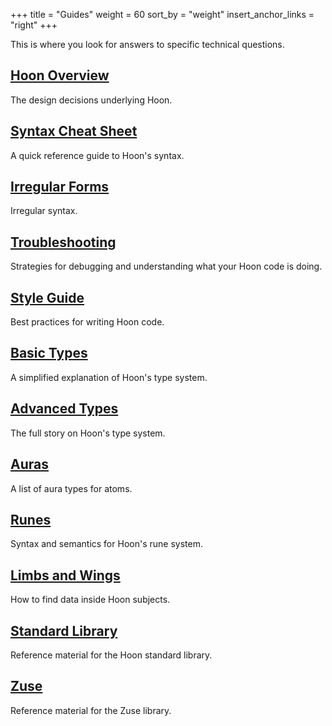 +++
title = "Guides"
weight = 60
sort_by = "weight"
insert_anchor_links = "right"
+++

This is where you look for answers to specific technical questions.

## [Hoon Overview](/language/hoon/overview)

The design decisions underlying Hoon.

## [Syntax Cheat Sheet](/language/hoon/reference/cheat-sheet)

A quick reference guide to Hoon's syntax.

## [Irregular Forms](/language/hoon/reference/irregular)

Irregular syntax.

## [Troubleshooting](/language/hoon/reference/hoon-errors)

Strategies for debugging and understanding what your Hoon code is doing.

## [Style Guide](/reference/hoon/style)

Best practices for writing Hoon code.

## [Basic Types](/language/hoon/reference/basic)

A simplified explanation of Hoon's type system.

## [Advanced Types](/language/hoon/reference/advanced)

The full story on Hoon's type system.

## [Auras](/language/hoon/reference/auras)

A list of aura types for atoms.

## [Runes](/reference/hoon/rune/)

Syntax and semantics for Hoon's rune system.

## [Limbs and Wings](/reference/hoon/limbs/)

How to find data inside Hoon subjects.

## [Standard Library](/reference/hoon/stdlib/)

Reference material for the Hoon standard library.

## [Zuse](/reference/hoon/zuse/)

Reference material for the Zuse library.
